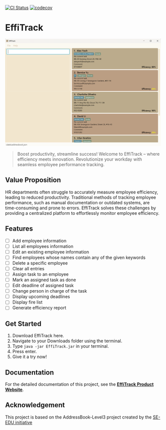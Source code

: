 [![CI Status](https://github.com/se-edu/addressbook-level3/workflows/Java%20CI/badge.svg)](https://github.com/AY2324S2-CS2103T-T14-1/tp/actions)
[![codecov](https://codecov.io/gh/AY2324S2-CS2103T-T14-1/tp/graph/badge.svg?token=cu77aESAox)](https://codecov.io/gh/AY2324S2-CS2103T-T14-1/tp)

# EffiTrack

![Ui](docs/images/EmptyTaskListUi.png)
> Boost productivity, streamline success! Welcome to EffiTrack – where efficiency meets innovation. Revolutionize your workday with seamless employee performance tracking.

## Value Proposition
HR departments often struggle to accurately measure employee efficiency, leading to reduced productivity. Traditional methods of tracking employee performance, such as manual documentation or outdated systems, are time-consuming and prone to errors. EffiTrack solves these challenges by providing a centralized platform to effortlessly monitor employee efficiency.

## Features
- [ ] Add employee information
- [ ] List all employees information
- [ ] Edit an existing employee information
- [ ] Find employees whose names contain any of the given keywords
- [ ] Delete a specific employee
- [ ] Clear all entries
- [ ] Assign task to an employee
- [ ] Mark an assigned task as done
- [ ] Edit deadline of assigned task
- [ ] Change person in charge of the task
- [ ] Display upcoming deadlines
- [ ] Display fire list
- [ ] Generate efficiency report
 
## Get Started
1. Download EffiTrack here.
2. Navigate to your Downloads folder using the terminal.
3. Type `java -jar EffiTrack.jar` in your terminal.
4. Press enter.
5. Give it a try now!

## Documentation
For the detailed documentation of this project, see the **[EffiTrack Product Website](https://ay2324s2-cs2103t-t14-1.github.io/tp/)**.

## Acknowledgement
This project is based on the AddressBook-Level3 project created by the [SE-EDU initiative](https://se-education.org)
